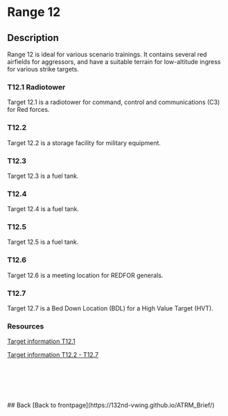 # Range 12

## Description
Range 12 is ideal for various scenario trainings. It contains several red airfields for aggressors, and have a suitable terrain for low-altitude ingress for various strike targets.


### T12.1 Radiotower
Target 12.1 is a radiotower for command, control and communications (C3) for Red forces.

### T12.2
Target 12.2 is a storage facility for military equipment.

### T12.3
Target 12.3 is a fuel tank.

### T12.4
Target 12.4 is a fuel tank.

### T12.5
Target 12.5 is a fuel tank.

### T12.6
Target 12.6 is a meeting location for REDFOR generals.

### T12.7
Target 12.7 is a Bed Down Location (BDL) for a High Value Target (HVT).


### Resources
[Target information T12.1](/ATRM_Brief/Targets/ATRM_RANGE12_T12.1_Radiotower.pdf)  

[Target information T12.2 - T12.7](/ATRM_Brief/Targets/ATRM_Range12_T12.2_T12.7.pdf)  



<br>
<br>
<br>
<br>
<br>
## Back
[Back to frontpage](https://132nd-vwing.github.io/ATRM_Brief/)